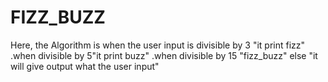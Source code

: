 # FIZZ_BUZZ
Here, the Algorithm is when the user input is divisible by 3 "it print fizz" .when divisible by 5"it print buzz" .when divisible by 15 "fizz_buzz" else "it will give output what the user input"
